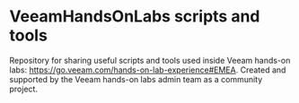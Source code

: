 # VeeamHandsOnLabs scripts and tools
Repository for sharing useful scripts and tools used inside Veeam hands-on labs: https://go.veeam.com/hands-on-lab-experience#EMEA. Created and supported by the Veeam hands-on labs admin team as a community project.

